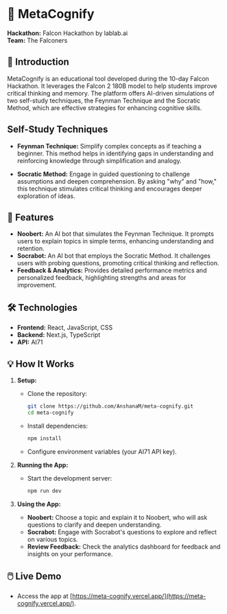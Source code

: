 # 🌟 MetaCognify

**Hackathon:** Falcon Hackathon by lablab.ai  
**Team:** The Falconers

## 🚀 Introduction

MetaCognify is an educational tool developed during the 10-day Falcon Hackathon. It leverages the Falcon 2 180B model to help students improve critical thinking and memory. The platform offers AI-driven simulations of two self-study techniques, the Feynman Technique and the Socratic Method, which are effective strategies for enhancing cognitive skills.

## Self-Study Techniques

- **Feynman Technique:** Simplify complex concepts as if teaching a beginner. This method helps in identifying gaps in understanding and reinforcing knowledge through simplification and analogy.

- **Socratic Method:** Engage in guided questioning to challenge assumptions and deepen comprehension. By asking "why" and "how," this technique stimulates critical thinking and encourages deeper exploration of ideas.

## 🎯 Features

- **Noobert:** An AI bot that simulates the Feynman Technique. It prompts users to explain topics in simple terms, enhancing understanding and retention.
- **Socrabot:** An AI bot that employs the Socratic Method. It challenges users with probing questions, promoting critical thinking and reflection.
- **Feedback & Analytics:** Provides detailed performance metrics and personalized feedback, highlighting strengths and areas for improvement.

## 🛠️ Technologies

- **Frontend:** React, JavaScript, CSS
- **Backend:** Next.js, TypeScript
- **API:** AI71

## 💡 How It Works

1. **Setup:**
   - Clone the repository:
     ```bash
     git clone https://github.com/AnshanaM/meta-cognify.git
     cd meta-cognify
     ```
   - Install dependencies:
     ```bash
     npm install
     ```
   - Configure environment variables (your AI71 API key).

2. **Running the App:**
   - Start the development server:
     ```bash
     npm run dev
     ```

3. **Using the App:**
   - **Noobert:** Choose a topic and explain it to Noobert, who will ask questions to clarify and deepen understanding.
   - **Socrabot:** Engage with Socrabot's questions to explore and reflect on various topics.
   - **Review Feedback:** Check the analytics dashboard for feedback and insights on your performance.

## 🖱️ Live Demo

   - Access the app at [https://meta-cognify.vercel.app/](https://meta-cognify.vercel.app/).

